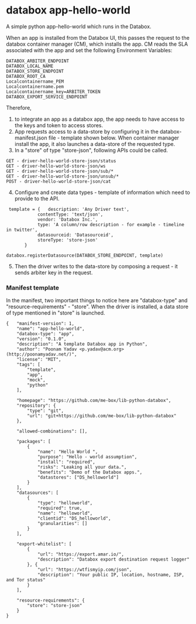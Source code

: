 # databox app-hello-world
A simple python app-hello-world which runs in the  Databox.

When an app is installed from the Databox UI, this passes the request to  the databox container manager (CM), which installs the app. CM reads the SLA associated with the app and set the following Environment Variables:
```
DATABOX_ARBITER_ENDPOINT
DATABOX_LOCAL_NAME
DATABOX_STORE_ENDPOINT
DATABOX_ROOT_CA
Localcontainername_PEM
Localcontainername.pem
Localcontainername_key=ARBITER_TOKEN
DATABOX_EXPORT_SERVICE_ENDPOINT
```
Therefore, 
1. to integrate an app as a databox app, the app needs to have access to the keys and token to access stores.
2. App requests access to a data-store by configuring it in the databox-manifest.json file - template shown below. When container manager install the app, it also launches a data-store of the requested type.
3. In a "store" of type "store-json", following APIs could be called.

```
GET - driver-hello-world-store-json/status
GET - driver-hello-world-store-json/ws
GET - driver-hello-world-store-json/sub/*
GET - driver-hello-world-store-json/unsub/*
POST - driver-hello-world-store-json/cat 

```
4. Configure and create data types - template of information which need to provide to the API.
```
 template = {	description: 'Any Driver text',
        	contentType: 'text/json',
        	vendor: 'Databox Inc.',
        	type: 'A column/row description - for example - timeline in twitter',
       		datasourceid: 'Datasourceid',
       	 	storeType: 'store-json'
	   }
```
```
databox.registerDatasource(DATABOX_STORE_ENDPOINT, template)
```
5. Then the driver writes to the data-store by composing a request - it sends arbiter key in the request. 



### Manifest template 
In the manifest, two important things to notice here are "databox-type" and "resource-requirements" - "store". When the driver is installed, a data store of type mentioned in "store" is launched.

```
{	"manifest-version": 1,
	"name": "app-hello-world",
	"databox-type": "app",
	"version": "0.1.0",
	"description": "A template Databox app in Python",
	"author": "Poonam Yadav <p.yadav@acm.org> (http://poonamyadav.net/)",
	"license": "MIT",
	"tags": [
		"template",
		"app",
		"mock",
		"python"
	],

	"homepage": "https://github.com/me-box/lib-python-databox",
	"repository": {
		"type": "git",
		"url": "git+https://github.com/me-box/lib-python-databox"
	},
	
	"allowed-combinations": [],
   	
	"packages": [
		{
			"name": "Hello World ",
			"purpose": "Hello - world assumption",
			"install": "required",
			"risks": "Leaking all your data.",
			"benefits": "Demo of the Databox apps.",
			"datastores": ["DS_helloworld"] 
		}
	],
	"datasources": [
		{
			"type": "helloworld",
			"required": true,
			"name": "helloworld",
			"clientid": "DS_helloworld",
			"granularities": []
		}
	],

	"export-whitelist": [
		{
			"url": "https://export.amar.io/",
			"description": "Databox export destination request logger"
		}, {
			"url": "https://wtfismyip.com/json",
			"description": "Your public IP, location, hostname, ISP, and Tor status"
		}
	],
	
	"resource-requirements": {
		"store": "store-json"
	}
}


